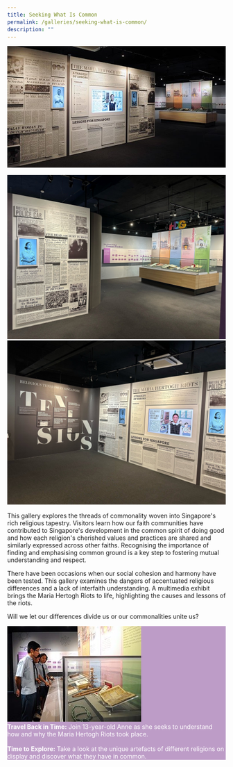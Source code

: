 ```yaml
---
title: Seeking What Is Common
permalink: /galleries/seeking-what-is-common/
description: ""
---
```

![GALLERY TWO: SEEKING WHAT IS COMMON](/images/G2_1.jpg)

![](/images/Gallery%202%20-Artefacts.jpg)
![](/images/Gallery%202%20Maria%20Hertogh.jpg)

This gallery explores the threads of commonality woven into Singapore's rich religious tapestry. Visitors learn how our faith communities have contributed to Singapore's development in the common spirit of doing good and how each religion's cherished values and practices are shared and similarly expressed across other faiths. Recognising the importance of finding and emphasising common ground is a key step to fostering mutual understanding and respect.

There have been occasions when our social cohesion and harmony have been tested. This gallery examines the dangers of accentuated religious differences and a lack of interfaith understanding. A multimedia exhibit brings the Maria Hertogh Riots to life, highlighting the causes and lessons of the riots.

Will we let our differences divide us or our commonalities unite us?

<div class="row" style="background: #bd9cc7; color:#fff;">
<div class="col is-4"><img src="/images/G2_highlights.jpg" /></div>
	<div class="col is-8"><b>Travel Back in Time:</b> Join 13-year-old Anne as she seeks to understand how and why the Maria Hertogh Riots took place.<br /><br /><b>Time to Explore:</b> Take a look at the unique artefacts of different religions on display and discover what they have in common. </div>
	</div>
